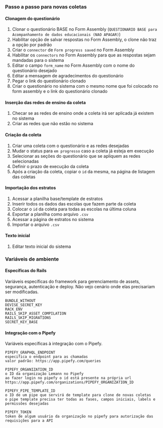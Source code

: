 ### Passo a passo para novas coletas

#### Clonagem do questionário
1. Clonar o questionário BASE no Form Assembly (`QUESTIONARIO BASE para Acompanhamento de dados educacionais (NAO APAGAR)`)
2. Habilitar opção de salvar respostas no Form Assembly, o clone não traz a opção por padrão
3. Criar o `connector` de `Form progress saved` no Form Assembly
4. Habilitar os `connectors` no Form Assembly para que as respostas sejam mandadas para o sistema
5. Editar o campo `form_name` no Form Assembly com o nome do questionário desejado
6. Editar a mensagem de agradecimentos do questionário
7. Pegar o link do questionário clonado
8. Criar o questionário no sistema com o mesmo nome que foi colocado no form assembly e o link do questionário clonado

#### Inserção das redes de ensino da coleta
1. Checar se as redes de ensino onde a coleta irá ser aplicada já existem no sistema
2. Criar as redes que não estão no sistema

#### Criação da coleta
1. Criar uma coleta com o questionário e as redes desejadas
2. Mudar o status para `em progresso` caso a coleta já esteja em execução
3. Selecionar as seções do questionário que se apliquem as redes selecionadas
4. Definir o prazo de execução da coleta
5. Após a criação da coleta, copiar o `id` da mesma, na página de listagem das coletas

#### Importação dos estratos
1. Acessar a planilha base/template de estratos
2. Inserir todos os dados das escolas que fazem parte da coleta
3. Colocar o `id` da coleta para todas as escolas na última coluna
4. Exportar a planilha como arquivo `.csv`
5. Acessar a página de estratos no sistema
6. Importar o arquivo `.csv`

#### Texto inicial
1. Editar texto inicial do sistema

### Variáveis de ambiente

#### Específicas do Rails
Variáveis específicas do framework para gerenciamento de assets, segurança, autenticação e deploy.
Não vejo cenário onde elas precisariam ser modificadas.
```
BUNDLE_WITHOUT
DEVISE_SECRET_KEY
RACK_ENV
RAILS_SKIP_ASSET_COMPILATION
RAILS_SKIP_MIGRATIONS
SECRET_KEY_BASE
```

#### Integração com o Pipefy
Variáveis específicas à integração com o Pipefy.

```
PIPEFY_GRAPHQL_ENDPOINT
especifica o endpoint para as chamadas
valor padrão: https://app.pipefy.com/queries
```

```
PIPEFY_ORGANIZATION_ID
o ID da organização Lemann no Pipefy
ao fazer login no pipefy o id está presente na própria url
https://app.pipefy.com/organizations/PIPEFY_ORGANIZATION_ID
```

```
PIPEFY_PIPE_TEMPLATE_ID
o ID de um pipe que servirá de template para clone de novas coletas
o pipe template precisa ter todas as fases, campos iniciais, labels e permissões desejadas
```

```
PIPEFY_TOKEN
token de algum usuário da organização no pipefy para autorização das requisições para a API
```
